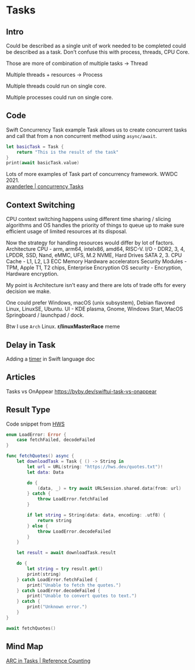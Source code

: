 # Tasks

## Intro

Could be described as a single unit of work needed to be completed could be described as a task.
Don't confuse this with process, threads, CPU Core.

Those are more of combination of multiple tasks -> Thread

Multiple threads + resources -> Process

Multiple threads could run on single core.

Multiple processes could run on single core.

## Code 

Swift Concurrency Task example
Task allows us to create concurrent tasks and call that from a non concurrent method using `async/await`.

```swift
let basicTask = Task {
    return "This is the result of the task"
}
print(await basicTask.value)
```

Lots of more examples of Task part of concurrency framework. WWDC 2021.  
[avanderlee | concurrency Tasks](https://www.avanderlee.com/concurrency/tasks/)



## Context Switching

CPU context switching happens using different time sharing / slicing algorithms and OS handles the priority of things to queue up to make sure efficient usage of limited resources at its disposal.

Now the strategy for handling resources would differ by lot of factors. 
Architecture CPU - arm, arm64, intelx86, amd64, RISC-V.
I/O - DDR2, 3, 4, LPDDR, SSD, Nand, eMMC, UFS, M.2 NVME, Hard Drives SATA 2, 3.
CPU Cache - L1, L2, L3
ECC Memory
Hardware accelerators
Security Modules - TPM, Apple T1, T2 chips, Enterprise Encryption
OS security - Encryption, Hardware encryption.

My point is Architecture isn't easy and there are lots of trade offs for every decision we make.

One could prefer Windows, macOS (unix subsystem), Debian flavored Linux, LinuxSE, Ubuntu.
UI - KDE plasma, Gnome, Windows Start, MacOS Springboard / launchpad / dock.

Btw I use `Arch` Linux.  **r/linuxMasterRace** meme


## Delay in Task

Adding a [timer](../ios/lifecycle/timer.md) in Swift language doc


## Articles 

Tasks vs OnAppear https://byby.dev/swiftui-task-vs-onappear


## Result Type

Code snippet from [HWS](https://www.hackingwithswift.com/quick-start/concurrency/how-to-get-a-result-from-a-task)
```swift
enum LoadError: Error {
    case fetchFailed, decodeFailed
}

func fetchQuotes() async {
    let downloadTask = Task { () -> String in
        let url = URL(string: "https://hws.dev/quotes.txt")!
        let data: Data

        do {
            (data, _) = try await URLSession.shared.data(from: url)
        } catch {
            throw LoadError.fetchFailed
        }

        if let string = String(data: data, encoding: .utf8) {
            return string
        } else {
            throw LoadError.decodeFailed
        }
    }

    let result = await downloadTask.result

    do {
        let string = try result.get()
        print(string)
    } catch LoadError.fetchFailed {
        print("Unable to fetch the quotes.")
    } catch LoadError.decodeFailed {
        print("Unable to convert quotes to text.")
    } catch {
        print("Unknown error.")
    }
}

await fetchQuotes()
```




## Mind Map

[ARC in Tasks | Reference Counting](arc.md#Tasks)